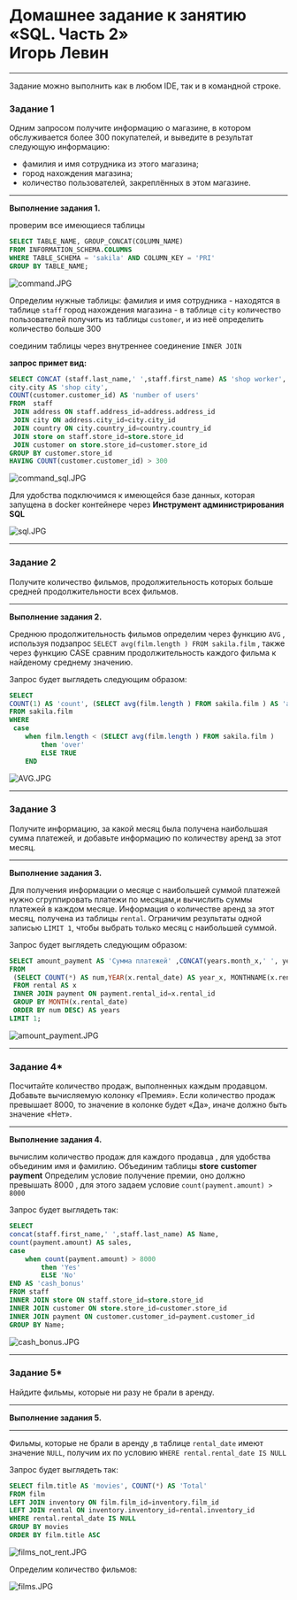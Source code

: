 # Домашнее задание к занятию «SQL. Часть 2» <br/> Игорь Левин

---

Задание можно выполнить как в любом IDE, так и в командной строке.

### Задание 1

Одним запросом получите информацию о магазине, в котором обслуживается более 300 покупателей, и выведите в результат следующую информацию: 
- фамилия и имя сотрудника из этого магазина;
- город нахождения магазина;
- количество пользователей, закреплённых в этом магазине.

---

**Выполнение задания 1.**

проверим все имеющиеся таблицы
```sql
SELECT TABLE_NAME, GROUP_CONCAT(COLUMN_NAME) 
FROM INFORMATION_SCHEMA.COLUMNS 
WHERE TABLE_SCHEMA = 'sakila' AND COLUMN_KEY = 'PRI' 
GROUP BY TABLE_NAME;
```

 ![command.JPG](https://github.com/elekpow/netology/blob/main/reldb/lesson4/images/command.JPG)
 

Определим нужные таблицы:
фамилия и имя сотрудника - находятся в таблице  `staff` 
город нахождения магазина - в таблице `city`
количество пользователей получить из таблицы `customer`, и из неё определить количество больше 300

соединим таблицы через внутреннее соединение  `INNER JOIN`

**запрос примет вид:**

```sql
SELECT CONCAT (staff.last_name,' ',staff.first_name) AS 'shop worker',
city.city AS 'shop city', 
COUNT(customer.customer_id) AS 'number of users'
FROM  staff
 JOIN address ON staff.address_id=address.address_id
 JOIN city ON address.city_id=city.city_id
 JOIN country ON city.country_id=country.country_id
 JOIN store on staff.store_id=store.store_id
 JOIN customer on store.store_id=customer.store_id
GROUP BY customer.store_id
HAVING COUNT(customer.customer_id) > 300
```

 ![command_sql.JPG](https://github.com/elekpow/netology/blob/main/reldb/lesson4/images/command_sql.JPG)
 
 
Для удобства подключимся  к имеющейся базе данных, которая запущена в docker контейнере через **Инструмент администрирования SQL** 
 
 ![sql.JPG](https://github.com/elekpow/netology/blob/main/reldb/lesson4/images/sql.JPG)

---

### Задание 2

Получите количество фильмов, продолжительность которых больше средней продолжительности всех фильмов.

---

**Выполнение задания 2.**


Среднюю продолжительность фильмов определим через функцию `AVG` , используя подзапрос `SELECT avg(film.length ) FROM sakila.film` ,  также через функцию CASE сравним продолжительность каждого фильма к найденому среднему значению. 

Запрос будет выглядеть следующим образом:

```sql
SELECT
COUNT(1) AS 'count', (SELECT avg(film.length ) FROM sakila.film ) AS 'average'
FROM sakila.film 
WHERE 
 case 
 	when film.length < (SELECT avg(film.length ) FROM sakila.film ) 
		then 'over' 
		ELSE TRUE
	END

```

 ![AVG.JPG](https://github.com/elekpow/netology/blob/main/reldb/lesson4/images/AVG.JPG)


---

### Задание 3

Получите информацию, за какой месяц была получена наибольшая сумма платежей, и добавьте информацию по количеству аренд за этот месяц.


---

**Выполнение задания 3.**

Для получения информации о месяце с наибольшей суммой платежей нужно сгруппировать платежи по месяцам,и вычислить суммы платежей в каждом месяце. 
Информация о количестве аренд за этот месяц, получена из таблицы `rental`.
Ограничим результаты одной записью `LIMIT 1`, чтобы выбрать только месяц с наибольшей суммой.

Запрос будет выглядеть следующим образом:

```sql
SELECT amount_payment AS 'Сумма платежей' ,CONCAT(years.month_x,' ', years.year_x) AS 'Период', years.num AS 'Количество аренд' 
FROM
 (SELECT COUNT(*) AS num,YEAR(x.rental_date) AS year_x, MONTHNAME(x.rental_date) AS month_x, SUM(payment.amount) AS amount_payment
 FROM rental AS x   
 INNER JOIN payment ON payment.rental_id=x.rental_id 
 GROUP BY MONTH(x.rental_date) 
 ORDER BY num DESC) AS years  
LIMIT 1;
```
 ![amount_payment.JPG](https://github.com/elekpow/netology/blob/main/reldb/lesson4/images/amount_payment.JPG)




 
---

### Задание 4*

Посчитайте количество продаж, выполненных каждым продавцом. Добавьте вычисляемую колонку «Премия». Если количество продаж превышает 8000, то значение в колонке будет «Да», иначе должно быть значение «Нет».

---

**Выполнение задания 4.**

вычислим количество продаж для каждого продавца , для удобства объединим имя и фамилию. Объединим таблицы **store**  **customer** **payment** 
Определим условие получение премии, оно должно превышать 8000 , для этого задаем условие `count(payment.amount) > 8000`

Запрос будет выглядеть так:

```sql
SELECT
concat(staff.first_name,' ',staff.last_name) AS Name,
count(payment.amount) AS sales, 
case 
	when count(payment.amount) > 8000 
		then 'Yes'
		ELSE 'No'
END AS 'cash_bonus'
FROM staff
INNER JOIN store ON staff.store_id=store.store_id
INNER JOIN customer ON store.store_id=customer.store_id
INNER JOIN payment ON customer.customer_id=payment.customer_id
GROUP BY Name; 
```


 ![cash_bonus.JPG](https://github.com/elekpow/netology/blob/main/reldb/lesson4/images/cash_bonus.JPG)

---

### Задание 5*

Найдите фильмы, которые ни разу не брали в аренду.


---

**Выполнение задания 5.**

---
Фильмы, которые не брали в аренду ,в таблице `rental_date` имеют значение `NULL`, получим их по условию `WHERE rental.rental_date IS NULL `  

Запрос будет выглядеть так:

```sql
SELECT film.title AS 'movies', COUNT(*) AS 'Total'
FROM film
LEFT JOIN inventory ON film.film_id=inventory.film_id
LEFT JOIN rental ON inventory.inventory_id=rental.inventory_id
WHERE rental.rental_date IS NULL 
GROUP BY movies
ORDER BY film.title ASC
```
 ![films_not_rent.JPG](https://github.com/elekpow/netology/blob/main/reldb/lesson4/images/films_not_rent.JPG)


Определим количество фильмов:
 
 ![films.JPG](https://github.com/elekpow/netology/blob/main/reldb/lesson4/images/films.JPG)

 
